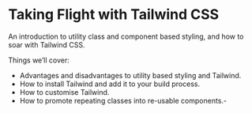 # Taking Flight with Tailwind CSS

An introduction to utility class and component based styling, and how to soar with Tailwind CSS.

Things we’ll cover:

- Advantages and disadvantages to utility based styling and Tailwind.
- How to install Tailwind and add it to your build process.
- How to customise Tailwind.
- How to promote repeating classes into re-usable components.- 
